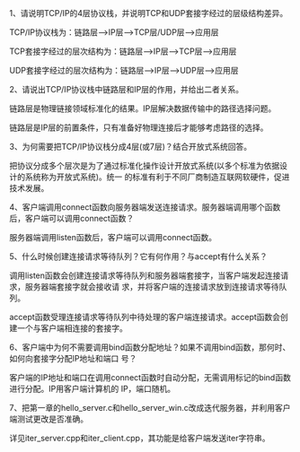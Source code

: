 1、请说明TCP/IP的4层协议栈，并说明TCP和UDP套接字经过的层级结构差异。

TCP/IP协议栈为：链路层-->IP层-->TCP层/UDP层-->应用层

TCP套接字经过的层次结构为：链路层-->IP层-->TCP层-->应用层

UDP套接字经过的层次结构为：链路层-->IP层-->UDP层-->应用层

2、请说出TCP/IP协议栈中链路层和IP层的作用，并给出二者关系。

链路层是物理链接领域标准化的结果。IP层解决数据传输中的路径选择问题。

链路层是IP层的前置条件，只有准备好物理连接后才能够考虑路径的选择。

3、为何需要把TCP/IP协议栈分成4层(或7层)？结合开放式系统回答。

把协议分成多个层次是为了通过标准化操作设计开放式系统(以多个标准为依据设计的系统称为开放式系统)。统一
的标准有利于不同厂商制造互联网软硬件，促进技术发展。

4、客户端调用connect函数向服务器端发送连接请求。服务器端调用哪个函数后，客户端可以调用connect函数？

服务器端调用listen函数后，客户端可以调用connect函数。

5、什么时候创建连接请求等待队列？它有何作用？与accept有什么关系？

调用listen函数会创建连接请求等待队列和服务器端套接字，当客户端发起连接请求，服务器端套接字就会接收请
求，并将客户端的连接请求放到连接请求等待队列。

accept函数受理连接请求等待队列中待处理的客户端连接请求。accept函数会创建一个与客户端相连接的套接字。

6、客户端中为何不需要调用bind函数分配地址？如果不调用bind函数，那何时、如何向套接字分配IP地址和端口
号？

客户端的IP地址和端口在调用connect函数时自动分配，无需调用标记的bind函数进行分配。IP用客户端计算机的
IP，端口随机。

7、把第一章的hello_server.c和hello_server_win.c改成迭代服务器，并利用客户端测试更改是否准确。

详见iter_server.cpp和iter_client.cpp，其功能是给客户端发送iter字符串。
